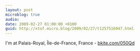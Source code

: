 ```yaml
---
layout: post
microblog: true
audio: 
date: 2009-02-27 01:00:00 +0100
guid: http://xtof.micro.blog/2009/02/27/t1257516947.html
---
```

I'm at Palais-Royal, Île-de-France, France - [bkite.com/050Qd](http://bkite.com/050Qd)
